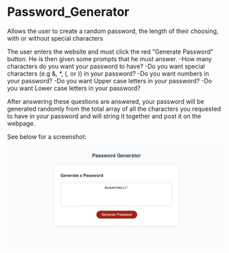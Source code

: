 # Password_Generator
Allows the user to create a random password, the length of their choosing, with or without special characters

The user enters the website and must click the red "Generate Password" button. He is then given some prompts that he must answer.
    -How many characters do you want your password to have?
    -Do you want special characters (e.g &, *, (, or )) in your password?
    -Do you want numbers in your password?
    -Do you want Upper case letters in your password?
    -Do you want Lower case letters in your password?

After answering these questions are answered, your password will be generated randomly from the total array of all the characters you requested to have in your password and will string it together and post it on the webpage.

See below for a screenshot:

![Password Generator Screenshot](Password_Generator.jpeg)
